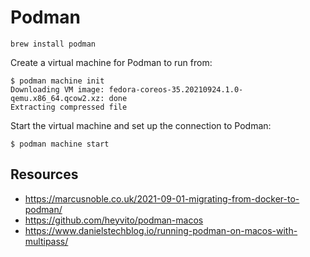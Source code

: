 # Podman

```
brew install podman
```

Create a virtual machine for Podman to run from:
```
$ podman machine init
Downloading VM image: fedora-coreos-35.20210924.1.0-qemu.x86_64.qcow2.xz: done  
Extracting compressed file
```

Start the virtual machine and set up the connection to Podman:
```
$ podman machine start
```

## Resources
- https://marcusnoble.co.uk/2021-09-01-migrating-from-docker-to-podman/
- https://github.com/heyvito/podman-macos
- https://www.danielstechblog.io/running-podman-on-macos-with-multipass/
